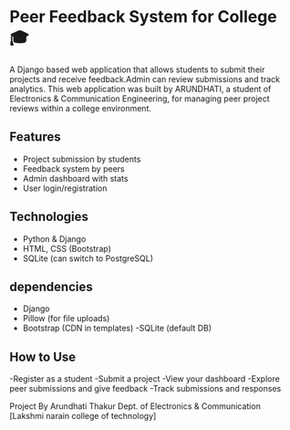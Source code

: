 # Peer Feedback System for College 🎓
A Django based web application that allows students to submit their projects and receive feedback.Admin can review submissions and track analytics.
This web application was built by ARUNDHATI, a student of Electronics & Communication Engineering, for managing peer project reviews within a college environment.

## Features
- Project submission by students
- Feedback system by peers
- Admin dashboard with stats
- User login/registration

## Technologies
- Python & Django
- HTML, CSS (Bootstrap)
- SQLite (can switch to PostgreSQL)

 ## dependencies  
 - Django
 - Pillow (for file uploads)
 - Bootstrap (CDN in templates)
 -SQLite (default DB)

 ## How to Use
-Register as a student
-Submit a project
-View your dashboard
-Explore peer submissions and give feedback
-Track submissions and responses

Project By
Arundhati Thakur
Dept. of Electronics & Communication
[Lakshmi narain college of technology]
